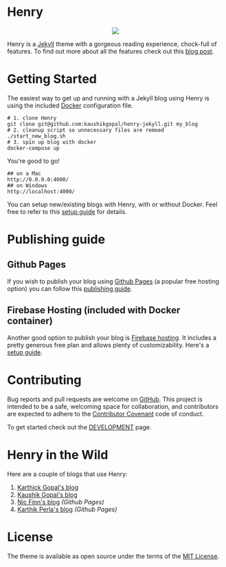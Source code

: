 # Henry

<p align="center"><img src="assets/img/henry.png"></p>

Henry is a [Jekyll](https://github.com/jekyll/) theme with a gorgeous reading experience, chock-full of features. To find out more about all the features check out this [blog post](https://jkl.gg/b/henry-jekyll-theme/).

# Getting Started

The easiest way to get up and running with a Jekyll blog using Henry is using the included [Docker](https://www.docker.com/) configuration file.

```shell
# 1. clone Henry
git clone git@github.com:kaushikgopal/henry-jekyll.git my_blog
# 2. cleanup script so unnecessary files are remoed
./start_new_blog.sh
# 3. spin up blog with docker
docker-compose up
```

You're good to go!

```shell
## on a Mac
http://0.0.0.0:4000/
## on Windows
http://localhost:4000/
```

You can setup new/existing blogs with Henry, with or without Docker. Feel free to refer to this [setup guide](./setup.md) for details.

# Publishing guide

## Github Pages

If you wish to publish your blog using [Github Pages](https://pages.github.com) (a popular free hosting option) you can follow this [publishing guide](./publishing_github_pages.md).

## Firebase Hosting (included with Docker container)

Another good option to publish your blog is [Firebase hosting](https://firebase.google.com/docs/hosting). It includes a pretty generous free plan and allows plenty of customizability. Here's a [setup guide](./publishing_firebase_hosting.md).

# Contributing

Bug reports and pull requests are welcome on [GitHub](https://github.com/kaushikgopal/henry-jekyll). This project is intended to be a safe, welcoming space for collaboration, and contributors are expected to adhere to the [Contributor Covenant](http://contributor-covenant.org) code of conduct.

To get started check out the [DEVELOPMENT](https://github.com/kaushikgopal/henry-jekyll/blob/main/DEVELOPMENT.md) page.

# Henry in the Wild

Here are a couple of blogs that use Henry:

1. [Karthick Gopal's blog](https://blog.karthickg.com)
2. [Kaushik Gopal's blog](https://blog.jkl.gg)
3. [Nic Finn's blog](https://neodymiumphi.sh) _(Github Pages)_
4. [Karthik Perla's blog](https://fallinginenigma.github.io) _(Github Pages)_

# License

The theme is available as open source under the terms of the [MIT License](https://opensource.org/licenses/MIT).
